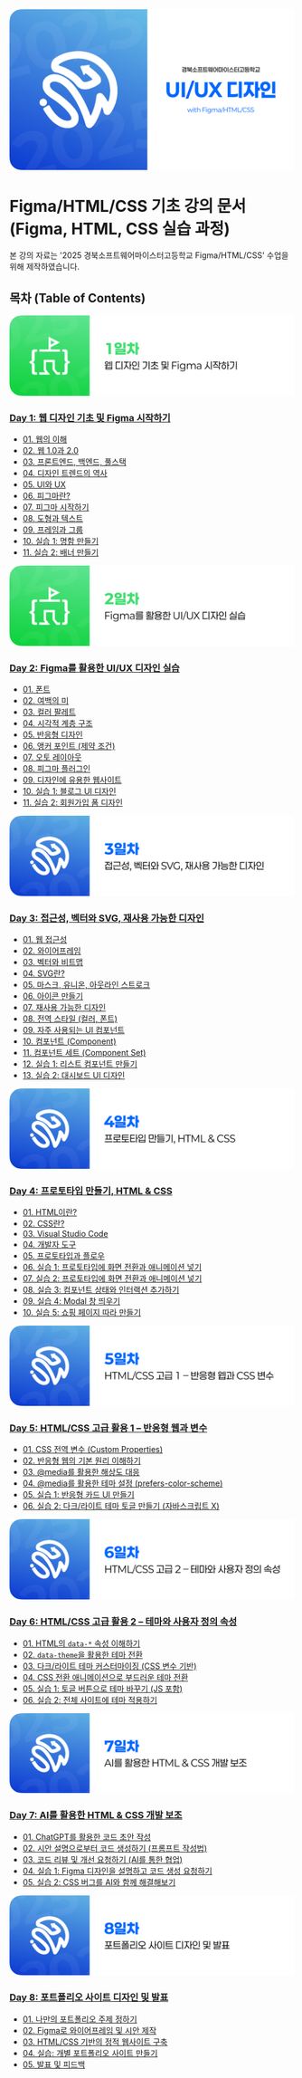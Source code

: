 <img src="./thumbnail.png" />

# Figma/HTML/CSS 기초 강의 문서 (Figma, HTML, CSS 실습 과정)

본 강의 자료는 '2025 경북소프트웨어마이스터고등학교 Figma/HTML/CSS' 수업을 위해 제작하였습니다.

## 목차 (Table of Contents)

<img src="./day_1/header.png" />

### [Day 1: 웹 디자인 기초 및 Figma 시작하기](./day_1/README.md)

- [01. 웹의 이해](./day_1/01-Introducing-Web.md)
- [02. 웹 1.0과 2.0](./day_1/02-Web-1.0-2.0.md)
- [03. 프론트엔드, 백엔드, 풀스택](./day_1/03-Frontend-Backend-Fullstack.md)
- [04. 디자인 트렌드의 역사](./day_1/04-History-of-Design-Transformation.md)
- [05. UI와 UX](./day_1/05-UI-UX.md)
- [06. 피그마란?](./day_1/06-What-is-Figma.md)
- [07. 피그마 시작하기](./day_1/07-Figma-First-Step.md)
- [08. 도형과 텍스트](./day_1/08-Shape-and-Text.md)
- [09. 프레임과 그룹](./day_1/09-Frame-and-Group.md)
- [10. 실습 1: 명함 만들기](./day_1/10-Create-Business-Card.md)
- [11. 실습 2: 배너 만들기](./day_1/11-Create-Banner.md)

<img src="./day_2/header.png" />

### [Day 2: Figma를 활용한 UI/UX 디자인 실습](./day_2/README.md)

- [01. 폰트](./day_2/01-Fonts.md)
- [02. 여백의 미](./day_2/02-The-Beauty-of-the-Blank.md)
- [03. 컬러 팔레트](./day_2/03-Color-Pallete.md)
- [04. 시각적 계층 구조](./day_2/04-Visual-Hierarchy.md)
- [05. 반응형 디자인](./day_2/05-Responsible-Design.md)
- [06. 앵커 포인트 (제약 조건)](./day_2/06-Anchor-Point.md)
- [07. 오토 레이아웃](./day_2/07-Auto-Layout.md)
- [08. 피그마 플러그인](./day_2/08-Figma-Plugins.md)
- [09. 디자인에 유용한 웹사이트](./day_2/09-Useful-Websites.md)
- [10. 실습 1: 블로그 UI 디자인](./day_2/10.%20Practice-1.md)
- [11. 실습 2: 회원가입 폼 디자인](./day_2/11.%20Practice-2.md)

<img src="./day_3/header.png" />

### [Day 3: 접근성, 벡터와 SVG, 재사용 가능한 디자인](./day_3/README.md)

- [01. 웹 접근성](./day_3/01-Accessibility.md)
- [02. 와이어프레임](./day_3/02-Wire-Frame.md)
- [03. 벡터와 비트맵](./day_3/03-Vector-Bitmap.md)
- [04. SVG란?](./day_3/04-What-is-SVG.md)
- [05. 마스크, 유니온, 아웃라인 스트로크](./day_3/05-Mask-Union-OutlineStroke.md)
- [06. 아이콘 만들기](./day_3/06-Create-Icon.md)
- [07. 재사용 가능한 디자인](./day_3/07-Reusable-Design.md)
- [08. 전역 스타일 (컬러, 폰트)](./day_3/08-Global-Styles.md)
- [09. 자주 사용되는 UI 컴포넌트](./day_3/09-Common-UI-Components.md)
- [10. 컴포넌트 (Component)](./day_3/10-Component.md)
- [11. 컴포넌트 세트 (Component Set)](./day_3/11-Component-Set.md)
- [12. 실습 1: 리스트 컴포넌트 만들기](./day_3/12-Practice-1.md)
- [13. 실습 2: 대시보드 UI 디자인](./day_3/13-Practice-2.md)

<img src="./day_4/header.png" />

### [Day 4: 프로토타입 만들기, HTML & CSS](./day_4/README.md)

- [01. HTML이란?](./day_4/01-What-is-HTML.md)
- [02. CSS란?](./day_4/02-What-is-CSS.md)
- [03. Visual Studio Code](./day_4/03-Visual-Studio-Code.md)
- [04. 개발자 도구](./day_4/04-Developer-Tool.md)
- [05. 프로토타입과 플로우](./day_4/05-Prototype-and-Flow.md)
- [06. 실습 1: 프로토타입에 화면 전환과 애니메이션 넣기](./day_4/06-Practice-1.md)
- [07. 실습 2: 프로토타입에 화면 전환과 애니메이션 넣기](./day_4/07-Practice-2.md)
- [08. 실습 3: 컴포넌트 상태와 인터랙션 추가하기](./day_4/08-Practice-3.md)
- [09. 실습 4: Modal 창 띄우기](./day_4/09-Practice-4.md)
- [10. 실습 5: 쇼핑 페이지 따라 만들기](./day_4/10-Practice-5.md)

<img src="./day_5/header.png" />

### [Day 5: HTML/CSS 고급 활용 1 – 반응형 웹과 변수](./day_5/README.md)

- [01. CSS 전역 변수 (Custom Properties)](./day_5/01-CSS-Global-Variables.md)
- [02. 반응형 웹의 기본 원리 이해하기](./day_5/02-Responsive-Web-Basics.md)
- [03. @media를 활용한 해상도 대응](./day_5/03-Media-Queries-for-Resolution.md)
- [04. @media를 활용한 테마 설정 (prefers-color-scheme)](./day_5/04-Media-Queries-for-Theme.md)
- [05. 실습 1: 반응형 카드 UI 만들기](./day_5/05-Practice-1-Responsive-Card-UI.md)
- [06. 실습 2: 다크/라이트 테마 토글 만들기 (자바스크립트 X)](./day_5/06-Practice-2-Theme-Toggle-No-JS.md)

<img src="./day_6/header.png" />

### [Day 6: HTML/CSS 고급 활용 2 – 테마와 사용자 정의 속성](./day_6/README.md)

- [01. HTML의 `data-*` 속성 이해하기](./day_6/01-Understanding-Data-Attributes.md)
- [02. `data-theme`을 활용한 테마 전환](./day_6/02-Theme-Switching-with-Data-Theme.md)
- [03. 다크/라이트 테마 커스터마이징 (CSS 변수 기반)](./day_6/03-Customizing-Themes-with-CSS-Variables.md)
- [04. CSS 전환 애니메이션으로 부드러운 테마 전환](./day_6/04-Smooth-Theme-Transitions-with-CSS.md)
- [05. 실습 1: 토글 버튼으로 테마 바꾸기 (JS 포함)](./day_6/05-Practice-1-Theme-Toggle-with-JS.md)
- [06. 실습 2: 전체 사이트에 테마 적용하기](./day_6/06-Practice-2-Applying-Themes-to-a-Whole-Site.md)

<img src="./day_7/header.png" />

### [Day 7: AI를 활용한 HTML & CSS 개발 보조](./day_7/README.md)

- [01. ChatGPT를 활용한 코드 초안 작성](./day_7/01-Drafting-Code-with-ChatGPT.md)
- [02. 시안 설명으로부터 코드 생성하기 (프롬프트 작성법)](./day_7/02-Generating-Code-from-Designs.md)
- [03. 코드 리뷰 및 개선 요청하기 (AI를 통한 협업)](./day_7/03-Code-Review-and-Improvement-with-AI.md)
- [04. 실습 1: Figma 디자인을 설명하고 코드 생성 요청하기](./day_7/04-Practice-1-Generating-Code-from-Figma-Designs.md)
- [05. 실습 2: CSS 버그를 AI와 함께 해결해보기](./day_7/05-Practice-2-Debugging-CSS-with-AI.md)

<img src="./day_8/header.png" />

### [Day 8: 포트폴리오 사이트 디자인 및 발표](./day_8/README.md)

- [01. 나만의 포트폴리오 주제 정하기](./day_8/01-Choosing-a-Portfolio-Theme.md)
- [02. Figma로 와이어프레임 및 시안 제작](./day_8/02-Creating-Wireframes-and-Designs-in-Figma.md)
- [03. HTML/CSS 기반의 정적 웹사이트 구축](./day_8/03-Building-a-Static-Website-with-HTML-CSS.md)
- [04. 실습: 개별 포트폴리오 사이트 만들기](./day_8/04-Practice-Creating-a-Personal-Portfolio-Site.md)
- [05. 발표 및 피드백](./day_8/05-Presentation-and-Feedback.md)
